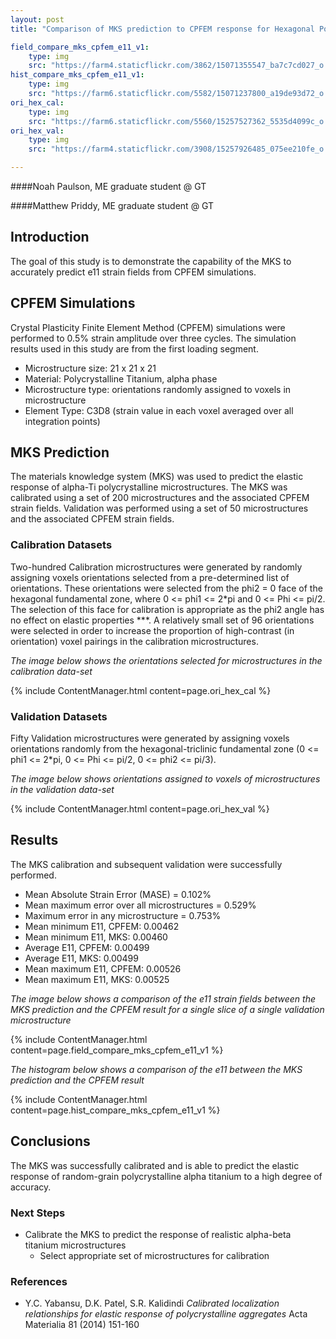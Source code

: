 ```yaml
---
layout: post
title: "Comparison of MKS prediction to CPFEM response for Hexagonal Polycrystals"

field_compare_mks_cpfem_e11_v1:
	type: img
	src: "https://farm4.staticflickr.com/3862/15071355547_ba7c7cd027_o.png"
hist_compare_mks_cpfem_e11_v1:
	type: img
	src: "https://farm6.staticflickr.com/5582/15071237800_a19de93d72_o.png"
ori_hex_cal:
	type: img
	src: "https://farm6.staticflickr.com/5560/15257527362_5535d4099c_o.png"
ori_hex_val:
	type: img
	src: "https://farm4.staticflickr.com/3908/15257926485_075ee210fe_o.png"

---
```

####Noah Paulson, ME graduate student @ GT

####Matthew Priddy, ME graduate student @ GT

## Introduction

The goal of this study is to demonstrate the capability of the MKS to accurately predict e11 strain fields from CPFEM simulations.

## CPFEM Simulations

Crystal Plasticity Finite Element Method (CPFEM) simulations were performed to 0.5% strain amplitude over three cycles. The simulation results used in this study are from the first loading segment.

* Microstructure size: 21 x 21 x 21
* Material: Polycrystalline Titanium, alpha phase
* Microstructure type: orientations randomly assigned to voxels in microstructure
* Element Type: C3D8 (strain value in each voxel averaged over all integration points)

## MKS Prediction

The materials knowledge system (MKS) was used to predict the elastic response of alpha-Ti polycrystalline microstructures. The MKS was calibrated using a set of 200 microstructures and the associated CPFEM strain fields. Validation was performed using a set of 50 microstructures and the associated CPFEM strain fields. 

### Calibration Datasets

Two-hundred Calibration microstructures were generated by randomly assigning voxels orientations selected from a pre-determined list of orientations. These orientations were selected from the phi2 = 0 face of the hexagonal fundamental zone, where 0 <= phi1 <= 2*pi and 0 <= Phi <= pi/2. The selection of this face for calibration is appropriate as the phi2 angle has no effect on elastic properties ***. A relatively small set of 96 orientations were selected in order to increase the proportion of high-contrast (in orientation) voxel pairings in the calibration microstructures.

_The image below shows the orientations selected for microstructures in the calibration data-set_

{% include ContentManager.html content=page.ori_hex_cal %}

### Validation Datasets

Fifty Validation microstructures were generated by assigning voxels orientations randomly from the hexagonal-triclinic fundamental zone (0 <= phi1 <= 2*pi, 0 <= Phi <= pi/2, 0 <= phi2 <= pi/3).

_The image below shows orientations assigned to voxels of microstructures in the validation data-set_

{% include ContentManager.html content=page.ori_hex_val %}

## Results

The MKS calibration and subsequent validation were successfully performed.

* Mean Absolute Strain Error (MASE) = 0.102%
* Mean maximum error over all microstructures =  0.529%
* Maximum error in any microstructure = 0.753%
* Mean minimum E11, CPFEM: 0.00462
* Mean minimum E11, MKS: 0.00460
* Average E11, CPFEM: 0.00499
* Average E11, MKS: 0.00499
* Mean maximum E11, CPFEM: 0.00526
* Mean maximum E11, MKS: 0.00525

_The image below shows a comparison of the e11 strain fields between the MKS prediction and the CPFEM result for a single slice of a single validation microstructure_

{% include ContentManager.html content=page.field_compare_mks_cpfem_e11_v1 %}

_The histogram below shows a comparison of the e11 between the MKS prediction and the CPFEM result_

{% include ContentManager.html content=page.hist_compare_mks_cpfem_e11_v1 %}


## Conclusions

The MKS was successfully calibrated and is able to predict the elastic response of random-grain polycrystalline alpha titanium to a high degree of accuracy.

### Next Steps

* Calibrate the MKS to predict the response of realistic alpha-beta titanium microstructures
	* Select appropriate set of microstructures for calibration

### References

* Y.C. Yabansu, D.K. Patel, S.R. Kalidindi _Calibrated localization relationships for elastic response of polycrystalline aggregates_ Acta Materialia 81 (2014) 151-160